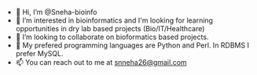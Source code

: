- 👋 Hi, I’m @Sneha-bioinfo 
- 👀 I’m interested in bioinformatics and I'm looking for learning opportunities in dry lab based projects (Bio/IT/Healthcare)
- 💞️ I’m looking to  collaborate on bioformatics based projects.
- 💠 My prefered programming languages are Python and Perl. In RDBMS I prefer MySQL.
- 📫 You can reach out to me at snneha26@gmail.com 

<!---
Sneha-bioinfo/Sneha-bioinfo is a ✨ special ✨ repository because its `README.md` (this file) appears on your GitHub profile.
You can click the Preview link to take a look at your changes.
--->
